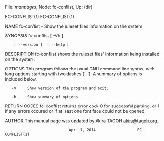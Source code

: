 File: *manpages*,  Node: fc-conflist,  Up: (dir)

FC-CONFLIST(1)                                                  FC-CONFLIST(1)



NAME
       fc-conflist - Show the ruleset files information on the system

SYNOPSIS
       fc-conflist [ -Vh ]

        [ --version ]  [ --help ]

DESCRIPTION
       fc-conflist shows the ruleset files' information being installed on the
       system.

OPTIONS
       This program follows the usual  GNU  command  line  syntax,  with  long
       options  starting  with  two  dashes  (`-').  A  summary  of options is
       included below.

       -V     Show version of the program and exit.

       -h     Show summary of options.

RETURN CODES
       fc-conflist returns error code 0 for successful parsing, or  1  if  any
       errors occured or if at least one font face could not be opened.

AUTHOR
       This manual page was updated by Akira TAGOH <akira@tagoh.org>.



                                 Apr  1, 2014                   FC-CONFLIST(1)
